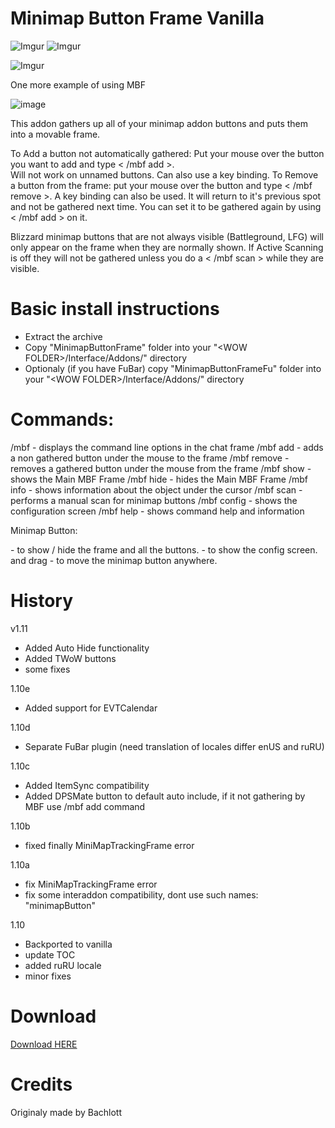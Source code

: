 # Minimap Button Frame Vanilla
 
 
 ![Imgur](http://i.imgur.com/Tkf3gaa.jpg) ![Imgur](http://i.imgur.com/Kn2r6R5.jpg)
 
 ![Imgur](http://i.imgur.com/4swDXim.jpg)
 
 One more example of using MBF
 
 ![image](https://github.com/laytya/MinimapButtonFrame-vanilla/assets/20452393/3ceef591-8190-41db-8ed9-6d2d26a81230)

 
This addon gathers up all of your minimap addon buttons and puts them into a movable frame.

To Add a button not automatically gathered: Put your mouse over the button you want to add and type < /mbf add >.  
Will not work on unnamed buttons.  Can also use a key binding.
To Remove a button from the frame: put your mouse over the button and type < /mbf remove >.  A key binding can also be used.
It will return to it's previous spot and not be gathered next time.  You can set it to be gathered again by using < /mbf add > on it.

Blizzard minimap buttons that are not always visible (Battleground, LFG) will only appear on the frame when they are normally shown.
If Active Scanning is off they will not be gathered unless you do a < /mbf scan > while they are visible.


# Basic install instructions

- Extract the archive
- Copy "MinimapButtonFrame" folder into your "\<WOW FOLDER>/Interface/Addons/" directory
- Optionaly (if you have FuBar) copy "MinimapButtonFrameFu" folder into your "\<WOW FOLDER>/Interface/Addons/" directory  


# Commands:

   /mbf        - displays the command line options in the chat frame
   /mbf add    - adds a non gathered button under the mouse to the frame
   /mbf remove - removes a gathered button under the mouse from the frame
   /mbf show   - shows the Main MBF Frame
   /mbf hide   - hides the Main MBF Frame
   /mbf info   - shows information about the object under the cursor
   /mbf scan   - performs a manual scan for minimap buttons
   /mbf config - shows the configuration screen
   /mbf help   - shows command help and information

Minimap Button:

<Left-click>           - to show / hide the frame and all the buttons.
<Shift-click>          - to show the config screen.
<Right-click> and drag - to move the minimap button anywhere.


# History
v1.11

+ Added Auto Hide functionality
+ Added TWoW buttons
+ some fixes
  
1.10e

+ Added support for EVTCalendar

1.10d

+ Separate FuBar plugin (need translation of locales differ enUS and ruRU)

1.10c

+ Added ItemSync compatibility
+ Added DPSMate button to default auto include, if it not gathering by MBF use /mbf add command

1.10b

+ fixed finally MiniMapTrackingFrame error	

1.10a	

+ fix MiniMapTrackingFrame error
+ fix some interaddon compatibility, dont use such names:  "minimapButton"	

1.10

+ Backported to vanilla
+ update TOC
+ added ruRU locale
+ minor fixes
	
# Download
[Download HERE](https://github.com/laytya/MinimapButtonFrame-vanilla/releases/latest)


# Credits

Originaly made by Bachlott

